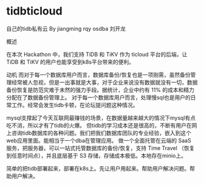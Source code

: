 # tidbticloud
自己的tidb私有云
By jiangming rqy osdba 刘开龙

概述

在本次 Hackathon 中，我们支持 TiDB 和 TiKV 作为 ticloud 平台的后端，让 TiDB 和 TiKV 的用户也能享受到k8s平台带来的便利。

动机
而对于每一个数据库用户而言，数据库备份/恢复也是一项刚需，虽然备份管理经常被人忽视，但是一出事就是大事，对于企业来说没有数据就没有一切，数据备份恢复是防范灾难于未然的强力手段。据统计，企业中约有 11% 的成本和精力分配在了数据备份管理上。
对于每一个数据库用户而言，处理慢sql也是用户的日常工作。经常会发生tidb卡顿，在论坛提问题这种情况。


mysql支撑起了今天互联网最赚钱的场景，在数据量越来越大的情况下mysql有点吃不消，所以才有了tidb的火爆。
但tidb的学习成本还是很高的，不断有用户在网上咨询tidb数据库的各种问题。我们把我们数据库团队的专业经验，嵌入到这个web应用里面。能相当于一个dba在管理应用。
做一个全面托管在云端的 SaaS 服务，把服务器，可以一站式托管数据库的备份/恢复，支持 Time Travel （恢复到任意时间点），并且底层基于 S3 存储，存储成本极低。本地存在minio上。

简单的把tidb部署起来，部署在k8s上。先让用户用起来。帮助用户解决问题。帮助用户解决。
